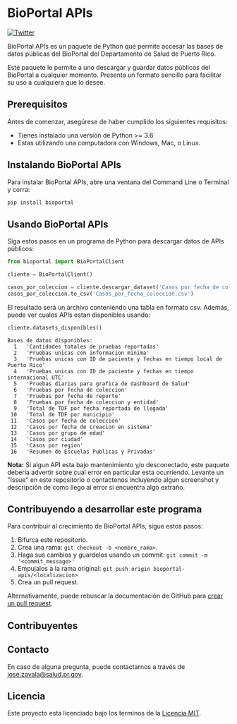 # BioPortal APIs

<!--- These are examples. See https://shields.io for others or to customize this set of shields. You might want to include dependencies, project status and licence info here --->
[![Twitter](https://img.shields.io/twitter/follow/SMICRCPR.svg?style=social&label=@SMICRCPR)](https://twitter.com/SMICRCPR)

BioPortal APIs es un paquete de Python que permite accesar las bases de datos públicas del BioPortal del Departamento de Salud de Puerto Rico.

Este paquete le permite a uno descargar y guardar datos públicos del BioPortal a cualquier momento. Presenta un formato sencillo para facilitar su uso a cualquiera que lo desee.

## Prerequisitos

Antes de comenzar, asegúrese de haber cumplido los siguientes requisitos:
<!--- These are just example requirements. Add, duplicate or remove as required --->
* Tienes instalado una versión de Python >= 3.6
* Estas utilizando una computadora con Windows, Mac, o Linux.

## Instalando BioPortal APIs

Para instalar BioPortal APIs, abre una ventana del Command Line o Terminal y corra:

```bash
pip install bioportal
```

## Usando BioPortal APIs

Siga estos pasos en un programa de Python para descargar datos de APIs públicos:

```python
from bioportal import BioPortalClient

cliente = BioPortalClient()

casos_por_coleccion = cliente.descargar_dataset('Casos por fecha de coleccion')
casos_por_coleccion.to_csv('Casos_por_fecha_coleccion.csv')
```
El resultado será un archivo conteniendo una tabla en formato csv.
Además, puede ver cuales APIs estan disponibles usando:

```python
cliente.datasets_disponibles()
```
```
Bases de datos disponibles:
  1   'Cantidades totales de pruebas reportadas'
  2   'Pruebas unicas con informacion minima'
  3   'Pruebas unicas con ID de paciente y fechas en tiempo local de Puerto Rico'
  4   'Pruebas unicas con ID de paciente y fechas en tiempo internacional UTC'
  5   'Pruebas diarias para grafica de dashboard de Salud'
  6   'Pruebas por fecha de coleccion'
  7   'Pruebas por fecha de reporte'
  8   'Pruebas por fecha de coleccion y entidad'
  9   'Total de TDF por fecha reportada de llegada'
 10   'Total de TDF por municipio'
 11   'Casos por fecha de coleccion'
 12   'Casos por fecha de creacion en sistema'
 13   'Casos por grupo de edad'
 14   'Casos por ciudad'
 15   'Casos por region'
 16   'Resumen de Escuelas Publicas y Privadas'
```

**Nota:** Si algun API esta bajo mantenimiento y/o desconectado, este paquete debería advertir sobre cual error en particular esta ocurriendo. Levante un "Issue" en este repositorio o contactenos incluyendo algun screenshot y descripción de como llego al error si encuentra algo extraño.

## Contribuyendo a desarrollar este programa
<!--- If your README is long or you have some specific process or steps you want contributors to follow, consider creating a separate CONTRIBUTING.md file--->
Para contribuir al crecimiento de BioPortal APIs, sigue estos pasos:

1. Bifurca este repositorio.
2. Crea una rama: `git checkout -b <nombre_rama>`.
3. Haga sus cambios y guardelos usando un commit: `git commit -m '<commit_message>'`
4. Empujalos a la rama original: `git push origin bioportal-apis/<localizacion>`
5. Crea un pull request.

Alternativamente, puede rebuscar la documentación de GitHub para [crear un pull request](https://help.github.com/en/github/collaborating-with-issues-and-pull-requests/creating-a-pull-request).

## Contribuyentes

## Contacto

En caso de alguna pregunta, puede contactarnos a través de <jose.zavala@salud.pr.gov>.

## Licencia
<!--- If you're not sure which open license to use see https://choosealicense.com/--->

Este proyecto esta licenciado bajo los terminos de la [Licencia MIT](LICENSE).
